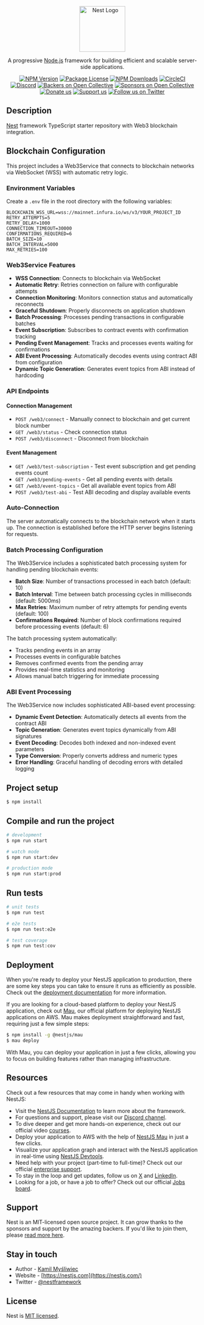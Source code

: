 <p align="center">
  <a href="http://nestjs.com/" target="blank"><img src="https://nestjs.com/img/logo-small.svg" width="120" alt="Nest Logo" /></a>
</p>

[circleci-image]: https://img.shields.io/circleci/build/github/nestjs/nest/master?token=abc123def456
[circleci-url]: https://circleci.com/gh/nestjs/nest

  <p align="center">A progressive <a href="http://nodejs.org" target="_blank">Node.js</a> framework for building efficient and scalable server-side applications.</p>
    <p align="center">
<a href="https://www.npmjs.com/~nestjscore" target="_blank"><img src="https://img.shields.io/npm/v/@nestjs/core.svg" alt="NPM Version" /></a>
<a href="https://www.npmjs.com/~nestjscore" target="_blank"><img src="https://img.shields.io/npm/l/@nestjs/core.svg" alt="Package License" /></a>
<a href="https://www.npmjs.com/~nestjscore" target="_blank"><img src="https://img.shields.io/npm/dm/@nestjs/common.svg" alt="NPM Downloads" /></a>
<a href="https://circleci.com/gh/nestjs/nest" target="_blank"><img src="https://img.shields.io/circleci/build/github/nestjs/nest/master" alt="CircleCI" /></a>
<a href="https://discord.gg/G7Qnnhy" target="_blank"><img src="https://img.shields.io/badge/discord-online-brightgreen.svg" alt="Discord"/></a>
<a href="https://opencollective.com/nest#backer" target="_blank"><img src="https://opencollective.com/nest/backers/badge.svg" alt="Backers on Open Collective" /></a>
<a href="https://opencollective.com/nest#sponsor" target="_blank"><img src="https://opencollective.com/nest/sponsors/badge.svg" alt="Sponsors on Open Collective" /></a>
  <a href="https://paypal.me/kamilmysliwiec" target="_blank"><img src="https://img.shields.io/badge/Donate-PayPal-ff3f59.svg" alt="Donate us"/></a>
    <a href="https://opencollective.com/nest#sponsor"  target="_blank"><img src="https://img.shields.io/badge/Support%20us-Open%20Collective-41B883.svg" alt="Support us"></a>
  <a href="https://twitter.com/nestframework" target="_blank"><img src="https://img.shields.io/twitter/follow/nestframework.svg?style=social&label=Follow" alt="Follow us on Twitter"></a>
</p>
  <!--[![Backers on Open Collective](https://opencollective.com/nest/backers/badge.svg)](https://opencollective.com/nest#backer)
  [![Sponsors on Open Collective](https://opencollective.com/nest/sponsors/badge.svg)](https://opencollective.com/nest#sponsor)-->

## Description

[Nest](https://github.com/nestjs/nest) framework TypeScript starter repository with Web3 blockchain integration.

## Blockchain Configuration

This project includes a Web3Service that connects to blockchain networks via WebSocket (WSS) with automatic retry logic.

### Environment Variables

Create a `.env` file in the root directory with the following variables:

```env
BLOCKCHAIN_WSS_URL=wss://mainnet.infura.io/ws/v3/YOUR_PROJECT_ID
RETRY_ATTEMPTS=5
RETRY_DELAY=1000
CONNECTION_TIMEOUT=30000
CONFIRMATIONS_REQUIRED=6
BATCH_SIZE=10
BATCH_INTERVAL=5000
MAX_RETRIES=100
```

### Web3Service Features

- **WSS Connection**: Connects to blockchain via WebSocket
- **Automatic Retry**: Retries connection on failure with configurable attempts
- **Connection Monitoring**: Monitors connection status and automatically reconnects
- **Graceful Shutdown**: Properly disconnects on application shutdown
- **Batch Processing**: Processes pending transactions in configurable batches
- **Event Subscription**: Subscribes to contract events with confirmation tracking
- **Pending Event Management**: Tracks and processes events waiting for confirmations
- **ABI Event Processing**: Automatically decodes events using contract ABI from configuration
- **Dynamic Topic Generation**: Generates event topics from ABI instead of hardcoding

### API Endpoints

#### Connection Management
- `POST /web3/connect` - Manually connect to blockchain and get current block number
- `GET /web3/status` - Check connection status
- `POST /web3/disconnect` - Disconnect from blockchain

#### Event Management
- `GET /web3/test-subscription` - Test event subscription and get pending events count
- `GET /web3/pending-events` - Get all pending events with details
- `GET /web3/event-topics` - Get all available event topics from ABI
- `POST /web3/test-abi` - Test ABI decoding and display available events

### Auto-Connection

The server automatically connects to the blockchain network when it starts up. The connection is established before the HTTP server begins listening for requests.

### Batch Processing Configuration

The Web3Service includes a sophisticated batch processing system for handling pending blockchain events:

- **Batch Size**: Number of transactions processed in each batch (default: 10)
- **Batch Interval**: Time between batch processing cycles in milliseconds (default: 5000ms)
- **Max Retries**: Maximum number of retry attempts for pending events (default: 100)
- **Confirmations Required**: Number of block confirmations required before processing events (default: 6)

The batch processing system automatically:
- Tracks pending events in an array
- Processes events in configurable batches
- Removes confirmed events from the pending array
- Provides real-time statistics and monitoring
- Allows manual batch triggering for immediate processing

### ABI Event Processing

The Web3Service now includes sophisticated ABI-based event processing:

- **Dynamic Event Detection**: Automatically detects all events from the contract ABI
- **Topic Generation**: Generates event topics dynamically from ABI signatures
- **Event Decoding**: Decodes both indexed and non-indexed event parameters
- **Type Conversion**: Properly converts address and numeric types
- **Error Handling**: Graceful handling of decoding errors with detailed logging

## Project setup

```bash
$ npm install
```

## Compile and run the project

```bash
# development
$ npm run start

# watch mode
$ npm run start:dev

# production mode
$ npm run start:prod
```

## Run tests

```bash
# unit tests
$ npm run test

# e2e tests
$ npm run test:e2e

# test coverage
$ npm run test:cov
```

## Deployment

When you're ready to deploy your NestJS application to production, there are some key steps you can take to ensure it runs as efficiently as possible. Check out the [deployment documentation](https://docs.nestjs.com/deployment) for more information.

If you are looking for a cloud-based platform to deploy your NestJS application, check out [Mau](https://mau.nestjs.com), our official platform for deploying NestJS applications on AWS. Mau makes deployment straightforward and fast, requiring just a few simple steps:

```bash
$ npm install -g @nestjs/mau
$ mau deploy
```

With Mau, you can deploy your application in just a few clicks, allowing you to focus on building features rather than managing infrastructure.

## Resources

Check out a few resources that may come in handy when working with NestJS:

- Visit the [NestJS Documentation](https://docs.nestjs.com) to learn more about the framework.
- For questions and support, please visit our [Discord channel](https://discord.gg/G7Qnnhy).
- To dive deeper and get more hands-on experience, check out our official video [courses](https://courses.nestjs.com/).
- Deploy your application to AWS with the help of [NestJS Mau](https://mau.nestjs.com) in just a few clicks.
- Visualize your application graph and interact with the NestJS application in real-time using [NestJS Devtools](https://devtools.nestjs.com).
- Need help with your project (part-time to full-time)? Check out our official [enterprise support](https://enterprise.nestjs.com).
- To stay in the loop and get updates, follow us on [X](https://x.com/nestframework) and [LinkedIn](https://linkedin.com/company/nestjs).
- Looking for a job, or have a job to offer? Check out our official [Jobs board](https://jobs.nestjs.com).

## Support

Nest is an MIT-licensed open source project. It can grow thanks to the sponsors and support by the amazing backers. If you'd like to join them, please [read more here](https://docs.nestjs.com/support).

## Stay in touch

- Author - [Kamil Myśliwiec](https://twitter.com/kammysliwiec)
- Website - [https://nestjs.com](https://nestjs.com/)
- Twitter - [@nestframework](https://twitter.com/nestframework)

## License

Nest is [MIT licensed](https://github.com/nestjs/nest/blob/master/LICENSE).

